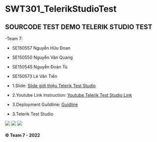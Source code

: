 # SWT301_TelerikStudioTest
## SOURCODE TEST DEMO TELERIK STUDIO TEST
-Team 7:
 - SE150557 Nguyễn Hữu Đoan
 - SE150550 Nguyễn Văn Quang
 - SE150545 Nguyễn Đoàn Tú
 - SE150573 Lê Văn Tiến

- 1.Slide:
[Slide giới thiệu Telerik Test Studio](https://docs.google.com/presentation/d/1HSe71-XMzBQ2Vwn-1r7Pi2hNjwJgw1xTfTypqJkqH9M/edit?usp=sharing)
- 2.Youtube Link Instruction:
[Youtube Telerik Test Studio Link](https://www.youtube.com/watch?v=k4wFSuj_R9c)
- 3.Deployment Guildline:
[Guidline](https://docs.google.com/document/d/1k2ERMGF0madCoeq1Oa5YggKkribzmtLJzs_RcuqB-AM/edit?usp=sharing)

- 3.Telerik Test Studio
<img src="https://images.g2crowd.com/uploads/product/image/large_detail/large_detail_c08663071ae76db3c5a683312a80535e/telerik-test-studio.png">
<img src="https://images.g2crowd.com/uploads/attachment/file/66584/expirable-direct-uploads_2Fd2af26e1-9951-4df4-acd2-ac2f7b73f5fd_2FMobileScrnsht_TestStudio.png">
<img src="https://docs.telerik.com/teststudio/img/automated-tests/data-drive-test/ddt-results/test-steps.png">


#### © Team 7 - 2022

